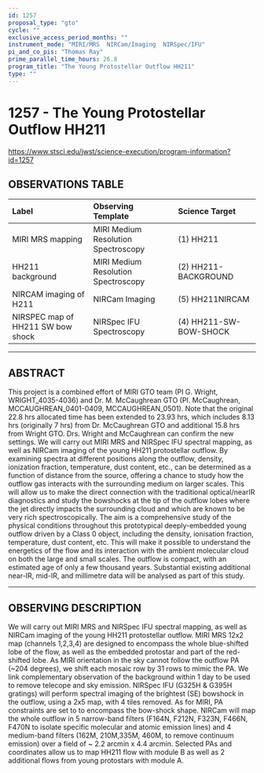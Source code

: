 ```yaml
---
id: 1257
proposal_type: "gto"
cycle: ""
exclusive_access_period_months: ""
instrument_mode: "MIRI/MRS  NIRCam/Imaging  NIRSpec/IFU"
pi_and_co_pis: "Thomas Ray"
prime_parallel_time_hours: 26.8
program_title: "The Young Protostellar Outflow HH211"
type: ""
---
```

# 1257 - The Young Protostellar Outflow HH211
https://www.stsci.edu/jwst/science-execution/program-information?id=1257
## OBSERVATIONS TABLE
| Label                        | Observing Template               | Science Target           |
| :--------------------------- | :------------------------------- | :----------------------- |
| MIRI MRS mapping             | MIRI Medium Resolution Spectroscopy | (1) HH211                |
| HH211 background             | MIRI Medium Resolution Spectroscopy | (2) HH211-BACKGROUND     |
| NIRCAM imaging of H211       | NIRCam Imaging                   | (5) HH211NIRCAM          |
| NIRSPEC map of HH211 SW bow shock | NIRSpec IFU Spectroscopy         | (4) HH211-SW-BOW-SHOCK   |

---

## ABSTRACT

This project is a combined effort of MIRI GTO team (PI G. Wright, WRIGHT_4035-4036) and Dr. M. McCaughrean GTO (PI. McCaughrean, MCCAUGHREAN_0401-0409, MCCAUGHREAN_0501). Note that the original 22.8 hrs allocated time has been extended to 23.93 hrs, which includes 8.13 hrs (originally 7 hrs) from Dr. McCaughrean GTO and additional 15.8 hrs from Wright GTO. Drs. Wright and McCaughrean can confirm the new settings.
We will carry out MIRI MRS and NIRSpec IFU spectral mapping, as well as NIRCam imaging of the young HH211 protostellar outflow. By examining spectra at different positions along the outflow, density, ionization fraction, temperature, dust content, etc., can be determined as a function of distance from the source, offering a chance to study how the outflow gas interacts with the surrounding medium on larger scales. This will allow us to make the direct connection with the traditional optical/nearIR diagnostics and study the bowshocks at the tip of the outflow lobes where the jet directly impacts the surrounding cloud and which are known to be very rich spectroscopically. The aim is a comprehensive study of the physical conditions throughout this prototypical deeply-embedded young outflow driven by a Class 0 object, including the density, ionisation fraction, temperature, dust content, etc. This will make it possible to understand the energetics of the flow and its interaction with the ambient molecular cloud on both the large and small scales. The outflow is compact, with an estimated age of only a few thousand years. Substantial existing additional near-IR, mid-IR, and millimetre data will be analysed as part of this study.

---

## OBSERVING DESCRIPTION

We will carry out MIRI MRS and NIRSpec IFU spectral mapping, as well as NIRCam imaging of the young HH211 protostellar outflow.
MIRI MRS 12x2 map (channels 1,2,3,4) are designed to encompass the whole blue-shifted lobe of the flow, as well as the embedded protostar and part of the red-shifted lobe.
As MIRI orientation in the sky cannot follow the outflow PA (~204 degrees), we shift each mosaic row by 31 rows to mimic the PA.
We link complementary observation of the background within 1 day to be used to remove telecope and sky emission.
NIRSpec IFU (G325H & G395H gratings) will perform spectral imaging of the brightest (SE) bowshock in the outflow, using a 2x5 map, with 4 tiles removed.
As for MIRI, PA constraints are set to to encompass the bow-shock shape.
NIRCam will map the whole outflow in 5 narrow-band filters (F164N, F212N, F323N, F466N, F470N to isolate specific molecular and atomic emission lines) and 4 medium-band filters (162M, 210M,335M, 460M, to remove continuum emission) over a field of ~ 2.2 arcmin x 4.4 arcmin. Selected PAs and coordinates allow us to map HH211 flow with module B as well as 2 additional flows from young protostars with module A.